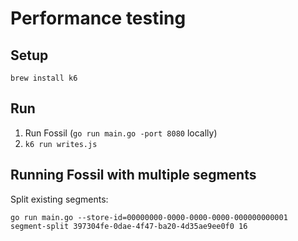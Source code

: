# Performance testing

## Setup

```
brew install k6
```

## Run

1. Run Fossil (`go run main.go -port 8080` locally)
2. `k6 run writes.js`

## Running Fossil with multiple segments

Split existing segments:
```
go run main.go --store-id=00000000-0000-0000-0000-000000000001 segment-split 397304fe-0dae-4f47-ba20-4d35ae9ee0f0 16
```
